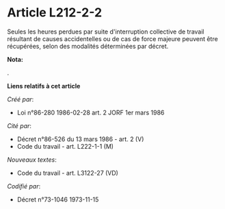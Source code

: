 # Article L212-2-2

Seules les heures perdues par suite d'interruption collective de travail résultant de causes accidentelles ou de cas de force
majeure peuvent être récupérées, selon des modalités déterminées par décret.

**Nota:**

.

**Liens relatifs à cet article**

_Créé par_:

  - Loi n°86-280 1986-02-28 art. 2 JORF 1er mars 1986

_Cité par_:

  - Décret n°86-526 du 13 mars 1986 - art. 2 (V)
  - Code du travail - art. L222-1-1 (M)

_Nouveaux textes_:

  - Code du travail - art. L3122-27 (VD)

_Codifié par_:

  - Décret n°73-1046 1973-11-15
